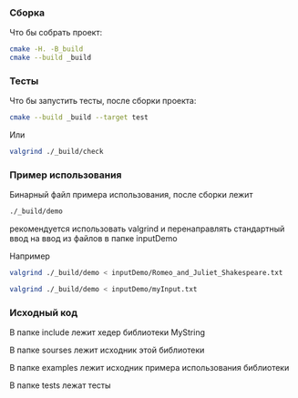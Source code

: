 ### Сборка
Что бы собрать проект:

```sh
cmake -H. -B_build
cmake --build _build
```

### Тесты
Что бы запустить тесты, после сборки проекта:
```sh
cmake --build _build --target test
```

Или
```sh
valgrind ./_build/check
```
### Пример использования
Бинарный файл примера использования, после сборки лежит
```sh
./_build/demo
```

рекомендуется использовать valgrind и перенаправлять стандартный ввод на ввод из файлов в папке inputDemo

Например

```sh
valgrind ./_build/demo < inputDemo/Romeo_and_Juliet_Shakespeare.txt

valgrind ./_build/demo < inputDemo/myInput.txt 
```

### Исходный код

В папке include лежит хедер библиотеки MyString

В папке sourses лежит исходник этой библиотеки

В папке examples лежит исходник примера использования библиотеки

В папке tests лежат тесты
